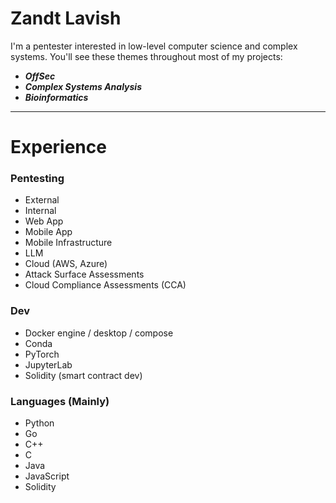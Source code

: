# Zandt Lavish

I'm a pentester interested in low-level computer science and complex systems. You'll see these themes throughout most of my projects:
- ***OffSec***
- ***Complex Systems Analysis***
- ***Bioinformatics***

---

# Experience

### Pentesting
- External
- Internal
- Web App
- Mobile App
- Mobile Infrastructure
- LLM
- Cloud (AWS, Azure)
- Attack Surface Assessments
- Cloud Compliance Assessments (CCA)

### Dev
- Docker engine / desktop / compose
- Conda
- PyTorch
- JupyterLab
- Solidity (smart contract dev)

### Languages (Mainly)
- Python
- Go
- C++
- C
- Java
- JavaScript
- Solidity